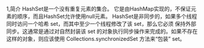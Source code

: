 1,简介
    HashSet是一个没有重复元素的集合。
    它是由HashMap实现的，不保证元素的顺序，而且HashSet允许使用null元素。
    HashSet是非同步的，如果多个线程同时访问一个哈希 set，而其中至少一个线程修改了该 set，那么它必须 保持外部同步。这通常是通过对自然封装该 set 的对象执行同步操作来完成的。如果不存在这样的对象，则应该使用 Collections.synchronizedSet 方法来“包装” set。